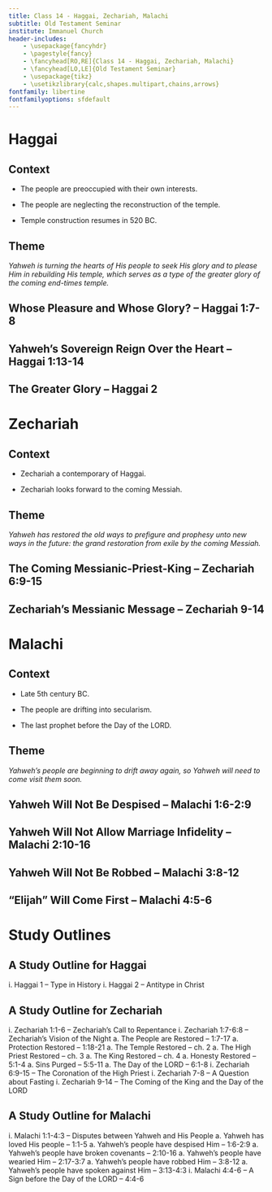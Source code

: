 ```yaml
---
title: Class 14 - Haggai, Zechariah, Malachi
subtitle: Old Testament Seminar
institute: Immanuel Church
header-includes:
    - \usepackage{fancyhdr}
    - \pagestyle{fancy}
    - \fancyhead[RO,RE]{Class 14 - Haggai, Zechariah, Malachi}
    - \fancyhead[LO,LE]{Old Testament Seminar}
    - \usepackage{tikz}
    - \usetikzlibrary{calc,shapes.multipart,chains,arrows}
fontfamily: libertine
fontfamilyoptions: sfdefault
---
```


# Haggai

## Context

- The people are preoccupied with their own interests.

- The people are neglecting the reconstruction of the temple.

- Temple construction resumes in 520 BC.

## Theme

*Yahweh is turning the hearts of His people to seek His glory and to please Him in rebuilding His temple, which serves as a type of the greater glory of the coming end-times temple.*

## Whose Pleasure and Whose Glory? – Haggai 1:7-8

## Yahweh’s Sovereign Reign Over the Heart – Haggai 1:13-14

## The Greater Glory – Haggai 2

# Zechariah

## Context

- Zechariah a contemporary of Haggai.

- Zechariah looks forward to the coming Messiah.

## Theme

*Yahweh has restored the old ways to prefigure and prophesy unto new ways in the future: the grand restoration from exile by the coming Messiah.*

## The Coming Messianic-Priest-King – Zechariah 6:9-15

## Zechariah’s Messianic Message – Zechariah 9-14

# Malachi

## Context

- Late 5th century BC.

- The people are drifting into secularism.

- The last prophet before the Day of the LORD.

## Theme

*Yahweh’s people are beginning to drift away again, so Yahweh will need to come visit them soon.*

## Yahweh Will Not Be Despised – Malachi 1:6-2:9

## Yahweh Will Not Allow Marriage Infidelity – Malachi 2:10-16

## Yahweh Will Not Be Robbed – Malachi 3:8-12

## “Elijah” Will Come First – Malachi 4:5-6

# Study Outlines

## A Study Outline for Haggai

i. Haggai 1 – Type in History
i. Haggai 2 – Antitype in Christ

## A Study Outline for Zechariah

i. Zechariah 1:1-6 – Zechariah’s Call to Repentance
i. Zechariah 1:7-6:8 – Zechariah’s Vision of the Night
   a. The People are Restored – 1:7-17
   a. Protection Restored – 1:18-21
   a. The Temple Restored – ch. 2
   a. The High Priest Restored – ch. 3
   a. The King Restored – ch. 4
   a. Honesty Restored – 5:1-4
   a. Sins Purged – 5:5-11
   a. The Day of the LORD – 6:1-8
i. Zechariah 6:9-15 – The Coronation of the High Priest
i. Zechariah 7-8 – A Question about Fasting
i. Zechariah 9-14 – The Coming of the King and the Day of the LORD

## A Study Outline for Malachi

i. Malachi 1:1-4:3 – Disputes between Yahweh and His People
   a. Yahweh has loved His people – 1:1-5
   a. Yahweh’s people have despised Him – 1:6-2:9
   a. Yahweh’s people have broken covenants – 2:10-16
   a. Yahweh’s people have wearied Him – 2:17-3:7
   a. Yahweh’s people have robbed Him – 3:8-12
   a. Yahweh’s people have spoken against Him – 3:13-4:3
i. Malachi 4:4-6 – A Sign before the Day of the LORD – 4:4-6
